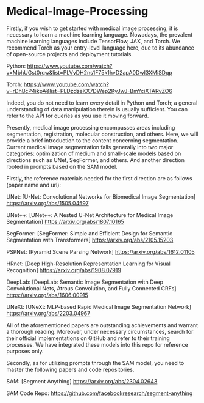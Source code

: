 # Medical-Image-Processing

Firstly, if you wish to get started with medical image processing, it is necessary to learn a machine learning language. Nowadays, the prevalent machine learning languages include TensorFlow, JAX, and Torch. We recommend Torch as your entry-level language here, due to its abundance of open-source projects and deployment tutorials.

Python: https://www.youtube.com/watch?v=MbhUGst0rqw&list=PLVyDH2ns1F75k1hvD2apA0DwI3XMiSDqp

Torch: https://www.youtube.com/watch?v=rDhBcP4ikpA&list=PLDzdzeKX7DWep2KyJwJ-BmYciXTARvZO6

Indeed, you do not need to learn every detail in Python and Torch; a general understanding of data manipulation therein is usually sufficient. You can refer to the API for queries as you use it moving forward.

Presently, medical image processing encompasses areas including segmentation, registration, molecular construction, and others. Here, we will provide a brief introduction to the content concerning segmentation. Current medical image segmentation falls generally into two major categories: optimization of medium and small-scale models based on directions such as UNet, SegFormer, and others. And another direction rooted in prompts based on the SAM model.

Firstly, the reference materials needed for the first direction are as follows (paper name and url):

UNet: [U-Net: Convolutional Networks for Biomedical Image Segmentation] https://arxiv.org/abs/1505.04597

UNet++: [UNet++: A Nested U-Net Architecture for Medical Image Segmentation] https://arxiv.org/abs/1807.10165

SegFormer: [SegFormer: Simple and Efficient Design for Semantic Segmentation with Transformers] https://arxiv.org/abs/2105.15203

PSPNet: [Pyramid Scene Parsing Network] https://arxiv.org/abs/1612.01105

HRnet: [Deep High-Resolution Representation Learning for Visual Recognition] https://arxiv.org/abs/1908.07919

DeepLab: [DeepLab: Semantic Image Segmentation with Deep Convolutional Nets, Atrous Convolution, and Fully Connected CRFs] https://arxiv.org/abs/1606.00915

UNeXt: [UNeXt: MLP-based Rapid Medical Image Segmentation Network] https://arxiv.org/abs/2203.04967

All of the aforementioned papers are outstanding achievements and warrant a thorough reading. Moreover, under necessary circumstances, search for their official implementations on GitHub and refer to their training processes. We have integrated these models into this repo for reference purposes only.

Secondly, as for utilizing prompts through the SAM model, you need to master the following papers and code repositories.

SAM: [Segment Anything] https://arxiv.org/abs/2304.02643

SAM Code Repo: https://github.com/facebookresearch/segment-anything


